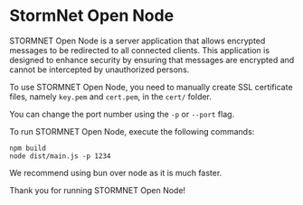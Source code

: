 # StormNet Open Node

STORMNET Open Node is a server application that allows encrypted messages to be redirected to all connected clients. This application is designed to enhance security by ensuring that messages are encrypted and cannot be intercepted by unauthorized persons.

To use STORMNET Open Node, you need to manually create SSL certificate files, namely `key.pem` and `cert.pem`, in the `cert/` folder.

You can change the port number using the `-p` or `--port` flag.

To run STORMNET Open Node, execute the following commands:
```
npm build
node dist/main.js -p 1234
```

We recommend using bun over node as it is much faster.

Thank you for running STORMNET Open Node!